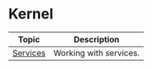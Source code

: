 # Kernel

| Topic | Description |
| ------- | ----------- |
| [Services](./services.md) | Working with services. |
